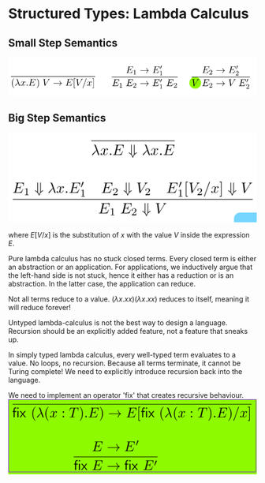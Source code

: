 # Structured Types: Lambda Calculus

## Small Step Semantics

![](Lambda1.png)

## Big Step Semantics

![](Lambda2.png)

where $E[V/x]$ is the substitution of $x$ with the value $V$ inside the expression $E$.

Pure lambda calculus has no stuck closed terms. Every closed term is either an abstraction or an application. For applications, we inductively argue that the left-hand side is not stuck, hence it either has a reduction or is an abstraction. In the latter case, the application can reduce.

Not all terms reduce to a value.
$(\lambda x . x x)(\lambda x . x x)$ reduces to itself, meaning it will reduce forever!

Untyped lambda-calculus is not the best way to design a language. Recursion should be an explicitly added feature, not a feature that sneaks up. 

In simply typed lambda calculus, every well-typed term evaluates to a value. No loops, no recursion. Because all terms terminate, it cannot be Turing complete! We need to explicitly introduce recursion back into the language.

We need to implement an operator 'fix' that creates recursive behaviour.
![](Lambda3.png)

